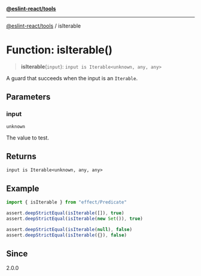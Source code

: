 [**@eslint-react/tools**](../README.md)

***

[@eslint-react/tools](../README.md) / isIterable

# Function: isIterable()

> **isIterable**(`input`): `input is Iterable<unknown, any, any>`

A guard that succeeds when the input is an `Iterable`.

## Parameters

### input

`unknown`

The value to test.

## Returns

`input is Iterable<unknown, any, any>`

## Example

```ts
import { isIterable } from "effect/Predicate"

assert.deepStrictEqual(isIterable([]), true)
assert.deepStrictEqual(isIterable(new Set()), true)

assert.deepStrictEqual(isIterable(null), false)
assert.deepStrictEqual(isIterable({}), false)
```

## Since

2.0.0
